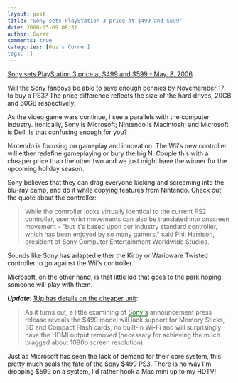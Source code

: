 ```yaml
---
layout: post
title: "Sony sets PlayStation 3 price at $499 and $599"
date: 2006-05-09 08:31
author: Gozar
comments: true
categories: [Goz's Corner]
tags: []
---
```

<a href="http://money.cnn.com/2006/05/08/technology/ps3_pricing/index.htm">Sony sets PlayStation 3 price at $499 and $599 - May. 8, 2006</a>

Will the Sony fanboys be able to save enough pennies by Novemember 17 to buy a PS3? The price difference reflects the size of the hard drives, 20GB and 60GB respectively.

As the video game wars continue, I see a parallels with the computer industry. Ironically, Sony is Microsoft; Nintendo is Macintosh; and Microsoft is Dell. Is that confusing enough for you?

Nintendo is focusing on gameplay and innovation. The Wii's new controller will either redefine gameplaying or bury the big N. Couple this with a cheaper price than the other two and we just might have the winner for the upcoming holiday season.

Sony believes that they can drag everyone kicking and screaming into the blu-ray camp, and do it while copying features from Nintendo. Check out the quote about the controller:
<blockquote>While the controller looks virtually identical to the current PS2 controller, user wrist movements can also be translated into onscreen movement - "but it's based upon our industry standard controller, which has been enjoyed by so many gamers," said Phil Harrison, president of Sony Computer Entertainment Worldwide Studios.</blockquote>
Sounds like Sony has adapted either the Kirby or Warioware Twisted controller to go against the Wii's controller.

Microsoft, on the other hand, is that little kid that goes to the park hoping someone will play with them.

<strong>*Update*: </strong><a href="http://www.1up.com/do/newsStory?cId=3150521">1Up has details on the cheaper unit</a>:
<blockquote><span id="intelliTxt">  As it turns out, a little examining of <a target="_blank" style="border-bottom: 0.1em solid darkgreen; font-weight: normal; text-decoration: underline; color: darkgreen; padding-bottom: 0.5px; background-color: transparent" class="iAs" href="http://www.1up.com/do/newsStory?cId=3150521#">Sony's</a> announcement press release reveals the $499 model will lack support for Memory Sticks, SD and Compact Flash cards, no built-in Wi-Fi and will surprisingly have the HDMI output removed (necessary for achieving the much bragged about 1080p screen resolution).</span></blockquote>
Just as Microsoft has seen the lack of demand for their core system, this pretty much seals the fate of the Sony $499 PS3. There is no way I'm dropping $599 on a system, I'd rather hook a Mac mini up to my HDTV!
